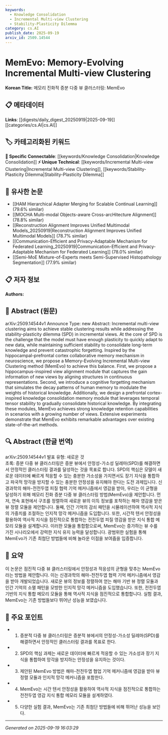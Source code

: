 ```yaml
---
keywords:
  - Knowledge Consolidation
  - Incremental Multi-view Clustering
  - Stability-Plasticity Dilemma
category: cs.AI
publish_date: 2025-09-19
arxiv_id: 2509.14544
---
```


<!-- KEYWORD_LINKING_METADATA:
{
  "processed_timestamp": "2025-09-22 21:34:41.982797",
  "vocabulary_version": "1.0",
  "selected_keywords": [
    "Knowledge Consolidation",
    "Incremental Multi-view Clustering",
    "Stability-Plasticity Dilemma"
  ],
  "rejected_keywords": [
    "Memory-Evolving"
  ],
  "similarity_scores": {
    "Knowledge Consolidation": 0.8,
    "Incremental Multi-view Clustering": 0.78,
    "Stability-Plasticity Dilemma": 0.75
  },
  "extraction_method": "AI_prompt_based",
  "budget_applied": true
}
-->


# MemEvo: Memory-Evolving Incremental Multi-view Clustering

**Korean Title:** 메모리 진화적 증분 다중 뷰 클러스터링: MemEvo

## 📋 메타데이터

**Links**: [[digests/daily_digest_20250919|2025-09-19]]   [[categories/cs.AI|cs.AI]]

## 🏷️ 카테고리화된 키워드
**🔗 Specific Connectable**: [[keywords/Knowledge Consolidation|Knowledge Consolidation]]
**⚡ Unique Technical**: [[keywords/Incremental Multi-view Clustering|Incremental Multi-view Clustering]], [[keywords/Stability-Plasticity Dilemma|Stability-Plasticity Dilemma]]

## 🔗 유사한 논문
- [[HAM Hierarchical Adapter Merging for Scalable Continual Learning]] (79.6% similar)
- [[MOCHA Multi-modal Objects-aware Cross-arcHitecture Alignment]] (78.8% similar)
- [[Reconstruction Alignment Improves Unified Multimodal Models_20250919|Reconstruction Alignment Improves Unified Multimodal Models]] (78.7% similar)
- [[Communication-Efficient and Privacy-Adaptable Mechanism for Federated Learning_20250919|Communication-Efficient and Privacy-Adaptable Mechanism for Federated Learning]] (78.0% similar)
- [[Semi-MoE Mixture-of-Experts meets Semi-Supervised Histopathology Segmentation]] (77.9% similar)

## 📋 저자 정보

**Authors:** 

## 📄 Abstract (원문)

arXiv:2509.14544v1 Announce Type: new 
Abstract: Incremental multi-view clustering aims to achieve stable clustering results while addressing the stability-plasticity dilemma (SPD) in incremental views. At the core of SPD is the challenge that the model must have enough plasticity to quickly adapt to new data, while maintaining sufficient stability to consolidate long-term knowledge and prevent catastrophic forgetting. Inspired by the hippocampal-prefrontal cortex collaborative memory mechanism in neuroscience, we propose a Memory-Evolving Incremental Multi-view Clustering method (MemEvo) to achieve this balance. First, we propose a hippocampus-inspired view alignment module that captures the gain information of new views by aligning structures in continuous representations. Second, we introduce a cognitive forgetting mechanism that simulates the decay patterns of human memory to modulate the weights of historical knowledge. Additionally, we design a prefrontal cortex-inspired knowledge consolidation memory module that leverages temporal tensor stability to gradually consolidate historical knowledge. By integrating these modules, MemEvo achieves strong knowledge retention capabilities in scenarios with a growing number of views. Extensive experiments demonstrate that MemEvo exhibits remarkable advantages over existing state-of-the-art methods.

## 🔍 Abstract (한글 번역)

arXiv:2509.14544v1 발표 유형: 새로운 것  
초록: 증분 다중 뷰 클러스터링은 증분 뷰에서 안정성-가소성 딜레마(SPD)를 해결하면서 안정적인 클러스터링 결과를 달성하는 것을 목표로 합니다. SPD의 핵심은 모델이 새로운 데이터에 빠르게 적응할 수 있는 충분한 가소성을 가지면서도 장기 지식을 통합하고 파국적 망각을 방지할 수 있는 충분한 안정성을 유지해야 한다는 도전 과제입니다. 신경과학의 해마-전전두엽 피질 협력 기억 메커니즘에서 영감을 받아, 우리는 이 균형을 달성하기 위해 메모리 진화 증분 다중 뷰 클러스터링 방법(MemEvo)을 제안합니다. 먼저, 연속 표현에서 구조를 정렬하여 새로운 뷰의 이득 정보를 포착하는 해마 영감을 받은 뷰 정렬 모듈을 제안합니다. 둘째, 인간 기억의 감쇠 패턴을 시뮬레이션하여 역사적 지식의 가중치를 조절하는 인지적 망각 메커니즘을 도입합니다. 또한, 시간적 텐서 안정성을 활용하여 역사적 지식을 점진적으로 통합하는 전전두엽 피질 영감을 받은 지식 통합 메모리 모듈을 설계합니다. 이러한 모듈을 통합함으로써, MemEvo는 증가하는 뷰 수를 가진 시나리오에서 강력한 지식 유지 능력을 달성합니다. 광범위한 실험을 통해 MemEvo가 기존 최첨단 방법들에 비해 놀라운 이점을 보여줌을 입증합니다.

## 📝 요약

이 논문은 점진적 다중 뷰 클러스터링에서 안정성과 적응성의 균형을 맞추는 MemEvo라는 방법을 제안합니다. 이는 신경과학의 해마-전전두엽 협력 기억 메커니즘에서 영감을 받아 개발되었습니다. 새로운 뷰의 정보를 정렬하여 얻는 해마 기반 뷰 정렬 모듈과 인간 기억의 소멸 패턴을 모방한 인지적 망각 메커니즘을 도입했습니다. 또한, 전전두엽 기반의 지식 통합 메모리 모듈을 통해 역사적 지식을 점진적으로 통합합니다. 실험 결과, MemEvo는 기존 방법들보다 뛰어난 성능을 보였습니다.

## 🎯 주요 포인트

- 1. 증분적 다중 뷰 클러스터링은 증분적 뷰에서의 안정성-가소성 딜레마(SPD)를 해결하면서 안정적인 클러스터링 결과를 목표로 한다.

- 2. SPD의 핵심 과제는 새로운 데이터에 빠르게 적응할 수 있는 가소성과 장기 지식을 통합하여 망각을 방지하는 안정성을 유지하는 것이다.

- 3. 제안된 MemEvo 방법은 해마-전전두엽 협업 기억 메커니즘에 영감을 받아 뷰 정렬 모듈과 인지적 망각 메커니즘을 포함한다.

- 4. MemEvo는 시간 텐서 안정성을 활용하여 역사적 지식을 점진적으로 통합하는 전전두엽 영감 지식 통합 메모리 모듈을 설계하였다.

- 5. 다양한 실험 결과, MemEvo는 기존 최첨단 방법들에 비해 뛰어난 성능을 보인다.

---

*Generated on 2025-09-19 16:03:29*